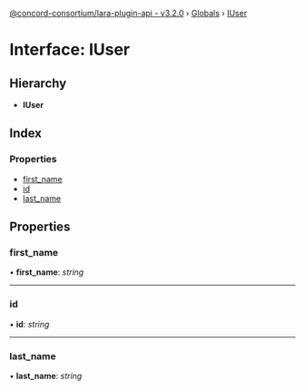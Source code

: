 [@concord-consortium/lara-plugin-api - v3.2.0](../README.md) › [Globals](../globals.md) › [IUser](iuser.md)

# Interface: IUser

## Hierarchy

* **IUser**

## Index

### Properties

* [first_name](iuser.md#first_name)
* [id](iuser.md#id)
* [last_name](iuser.md#last_name)

## Properties

###  first_name

• **first_name**: *string*

___

###  id

• **id**: *string*

___

###  last_name

• **last_name**: *string*

